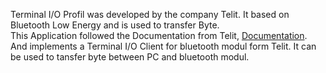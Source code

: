 Terminal I/O Profil was developed by the company Telit. It based on Bluetooth Low Energy and is used to transfer Byte. <br />
This Application followed the Documentation from Telit, [Documentation](https://www.telit.com/devices/bluemods50/). And implements a Terminal I/O Client for bluetooth modul form Telit. It can be used to tansfer byte between PC and bluetooth modul.


